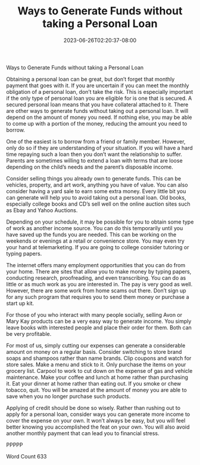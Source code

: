 ﻿---
title: "Ways to Generate Funds without taking a Personal Loan"
date: 2023-06-26T02:20:37-08:00
description: "Personal Loans txt Tips for Web Success"
featured_image: "/images/Personal Loans txt.jpg"
tags: ["Personal Loans txt"]
---

Ways to Generate Funds without taking a Personal Loan

Obtaining a personal loan can be great, but don’t forget that monthly payment that goes with it. If you are uncertain if you can meet the monthly obligation of a personal loan, don’t take the risk. This is especially important if the only type of personal loan you are eligible for is one that is secured. A secured personal loan means that you have collateral attached to it. There are other ways to generate funds without taking out a personal loan. It will depend on the amount of money you need. If nothing else, you may be able to come up with a portion of the money, reducing the amount you need to borrow. 

One of the easiest is to borrow from a friend or family member. However, only do so if they are understanding of your situation. If you will have a hard time repaying such a loan then you don’t want the relationship to suffer. Parents are sometimes willing to extend a loan with terms that are loose depending on the child’s needs and the parent’s disposable income.

Consider selling things you already own to generate funds. This can be vehicles, property, and art work, anything you have of value. You can also consider having a yard sale to earn some extra money. Every little bit you can generate will help you to avoid taking out a personal loan. Old books, especially college books and CD’s sell well on the online auction sites such as Ebay and Yahoo Auctions.

Depending on your schedule, it may be possible for you to obtain some type of work as another income source. You can do this temporarily until you have saved up the funds you are needed. This can be working on the weekends or evenings at a retail or convenience store. You may even try your hand at telemarketing. If you are going to college consider tutoring or typing papers.

The internet offers many employment opportunities that you can do from your home. There are sites that allow you to make money by typing papers, conducting research, proofreading, and even transcribing. You can do as little or as much work as you are interested in. The pay is very good as well. However, there are some work from home scams out there. Don’t sign up for any such program that requires you to send them money or purchase a start up kit. 

For those of you who interact with many people socially, selling Avon or Mary Kay products can be a very easy way to generate income. You simply leave books with interested people and place their order for them. Both can be very profitable. 

For most of us, simply cutting our expenses can generate a considerable amount on money on a regular basis. Consider switching to store brand soaps and shampoos rather than name brands. Clip coupons and watch for store sales. Make a menu and stick to it. Only purchase the items on your grocery list. Carpool to work to cut down on the expense of gas and vehicle maintenance. Make your coffee and lunch at home rather than purchasing it. Eat your dinner at home rather than eating out. If you smoke or chew tobacco, quit. You will be amazed at the amount of money you are able to save when you no longer purchase such products. 

Applying of credit should be done so wisely. Rather than rushing out to apply for a personal loan, consider ways you can generate more income to cover the expense on your own. It won’t always be easy, but you will feel better knowing you accomplished the feat on your own. You will also avoid another monthly payment that can lead you to financial stress. 

PPPPP

Word Count 633

